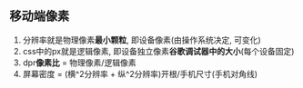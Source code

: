 ## 移动端像素
1. 分辨率就是物理像素**最小颗粒**, 即设备像素(由操作系统决定, 可变化)
2. css中的px就是逻辑像素, 即设备独立像素**谷歌调试器中的大小**(每个设备固定)
3. dpr**像素比** = 物理像素/逻辑像素
4. 屏幕密度 = (横^2分辨率 + 纵^2分辨率)开根/手机尺寸(手机对角线)